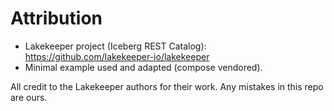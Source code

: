 # Attribution

- Lakekeeper project (Iceberg REST Catalog): https://github.com/lakekeeper-io/lakekeeper
- Minimal example used and adapted (compose vendored).

All credit to the Lakekeeper authors for their work. Any mistakes in this repo are ours.
